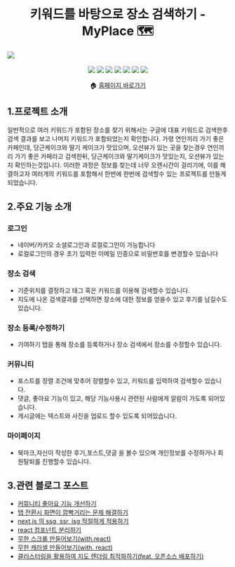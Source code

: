 <h1 align=center > 키워드를 바탕으로 장소 검색하기 - MyPlace 🗺️ </h1>
<img src="https://user-images.githubusercontent.com/102564722/226252636-aa441dab-4a9d-471a-a60d-29a64eb280a0.png"/>
<br></br>
<div align=center>
    <img src="https://img.shields.io/badge/4.6.4-Typescript-3178C6?style=flat&logo=Typescript&logoColor=3178C6"/>
    <img src="https://img.shields.io/badge/12.1.6-next.js-white?style=flat&logo=next.js&logoColor=white"/>
        <img src="https://img.shields.io/badge/1.51.0-Sass-DB7093?style=flat&logo=sass&logoColor=DB7093"/>
    <img src="https://img.shields.io/badge/4.2.0-Redux-764ABC?style=flat&logo=redux&logoColor=764ABC"/>
    <img src="https://img.shields.io/badge/1.1.3-redux saga-FF9E0F?style=flat&logo=redux-saga&logoColor=FF9E0F"/>
    <img src="https://img.shields.io/badge/27.0.0-jest-FF4154?style=flat&logo=jest&logoColor=FF4154"/>
        <img src="https://img.shields.io/badge/13.3.0-react testing library-FF4154?style=flat&logo=testing-library&logoColor=FF4154"/>
</div>
<p align=center> 🏠 <a href=https://movieinfoservice.netlify.app/>홈페이지 바로가기</a></p>

## 1.프로젝트 소개

일반적으로 여러 키워드가 포함된 장소를 찾기 위해서는 구글에 대표 키워드로 검색한후 검색 결과를 보고 나머지 키워드가 포함되었는지 확인합니다. 가령 연인끼리 가기 좋은 카페인데, 당근케이크와 딸기 케이크가 맛있으며, 오션뷰가 있는 곳을 찾는경우 연인끼리 가기 좋은 카페라고 검색한뒤, 당근케이크와 딸기케이크가 맛있는지, 오션뷰가 있는지 확인하는것입니다. 이러한 과정은 정보를 찾는데 너무 오랜시간이 걸리기에, 이를 해결하고자 여러개의 키워드를 포함해서 한번에 한번에 검색할수 있는 프로젝트를 만들게되었습니다.

## 2.주요 기능 소개

### 로그인

- 네이버/카카오 소셜로그인과 로컬로그인이 가능합니다
- 로컬로그인의 경우 초기 입력한 이메일 인증으로 비밀번호를 변경할수 있습니다

### 장소 검색

- 기준위치를 결정하고 태그 혹은 키워드를 이용해 검색할수 있습니다.
- 지도에 나온 검색결과를 선택하면 장소에 대한 정보를 얻을수 있고 후기를 남길수도 있습니다.

### 장소 등록/수정하기

- 기여하기 탭을 통해 장소를 등록하거나 장소 검색에서 장소를 수정할수 있습니다.

### 커뮤니티

- 포스트를 정렬 조건에 맞추어 정렬할수 있고, 키워드를 입력하여 검색할수 있습니다.
- 댓글, 좋아요 기능이 있고, 해당 기능사용시 관련된 사람에게 알람이 가도록 되어있습니다.
- 게시글에는 텍스트와 사진을 업로드 할수 있도록 되어있습니다.

### 마이페이지

- 북마크,자신이 작성한 후기,포스트,댓글 을 볼수 있으며 개인정보를 수정하거나 회원탈퇴를 진행할수 있습니다.

## 3.관련 블로그 포스트

- [커뮤니티 좋아요 기능 개선하기](!https://velog.io/@dujk68/%EC%82%AC%EC%9A%A9%EC%9E%90-%EA%B2%BD%ED%97%98%EC%9D%84-%EA%B3%A0%EB%A0%A4%ED%95%9C-%EC%BB%A4%EB%AE%A4%EB%8B%88%ED%8B%B0-%EC%A2%8B%EC%95%84%EC%9A%94-%EA%B8%B0%EB%8A%A5-%EA%B5%AC%ED%98%84%ED%95%98%EA%B8%B0)
- [탭 전환시 화면이 깜빡거리는 문제 해결하기](https://velog.io/@dujk68/%EC%9D%B4%EB%AF%B8%EC%A7%80-%EB%A0%8C%EB%8D%94%EB%A7%81-%EA%B0%9C%EC%84%A0%ED%95%98%EA%B8%B0)
- [next.js 의 ssg, ssr, isg 적절하게 적용하기](https://velog.io/@dujk68/next-js%EB%A1%9C-pre-render-%ED%95%98%EA%B8%B0)
- [react 컴포넌트 분리하기](https://velog.io/@dujk68/react-%EC%BB%B4%ED%8F%AC%EB%84%8C%ED%8A%B8-%EB%B6%84%EB%A6%AC%ED%95%98%EA%B8%B0)
- [무한 스크롤 만들어보기(with.react)](https://velog.io/@dujk68/react%EC%99%80-%ED%95%A8%EA%BB%98-Infinity-scroll-%EA%B5%AC%ED%98%84%ED%95%98%EA%B8%B0)
- [무한 캐러셀 만들어보기(with. react)](https://velog.io/@dujk68/%EB%AC%B4%ED%95%9C-%EC%BA%90%EB%9F%AC%EC%85%80-%EB%A7%8C%EB%93%A4%EC%96%B4%EB%B3%B4%EA%B8%B0with-react)
- [클러스터링을 활용하여 지도 렌더링 최적화하기(feat. 오픈소스 배포하기)](https://velog.io/@dujk68/%ED%81%B4%EB%9F%AC%EC%8A%A4%ED%84%B0%EB%A7%81%EC%9D%84-%ED%99%9C%EC%9A%A9%ED%95%98%EC%97%AC-%EC%A7%80%EB%8F%84-%EB%A0%8C%EB%8D%94%EB%A7%81-%EC%B5%9C%EC%A0%81%ED%99%94%ED%95%98%EA%B8%B0feat.-%EC%98%A4%ED%94%88%EC%86%8C%EC%8A%A4-%EB%B0%B0%ED%8F%AC%ED%95%98%EA%B8%B0)
